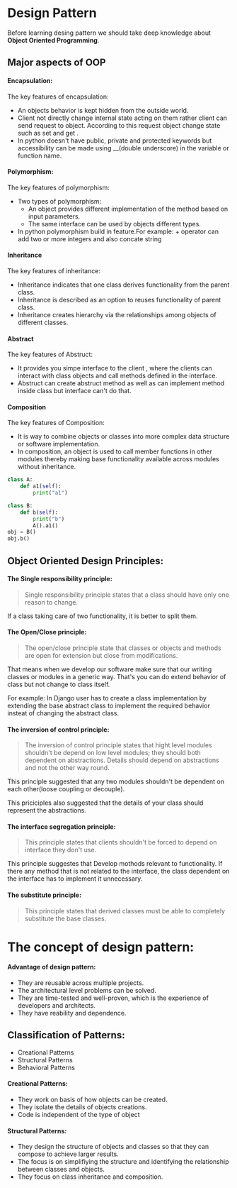 # Design Pattern

Before learning desing pattern we should take deep knowledge about **Object Oriented Programming**.

## Major aspects of OOP

#### Encapsulation:
The key features of encapsulation:

<ul>
<li>An objects behavior is kept hidden from the outside world.</li>
<li>Client not directly change internal state acting on them rather client can send request to object. According to this request object change state such as set and get .</li>
<li>In python doesn't have public, private and protected keywords but accessibility can be made using __(double underscore) in the variable or function name.
</ul>

#### Polymorphism:
The key features of polymorphism:

<ul>
<li>Two types of polymorphism:<ul>
<li>An object provides different implementation of the method based on input parameters.</li>
<li>The same interface can be used by objects different types.</li>
</ul></li>
<li>In python polymorphism build in feature.For example: + operator can add two or more integers and also concate string</li>
</ul>


#### Inheritance
The key features of inheritance:

<ul>
<li>Inheritance indicates that one class derives functionality from the parent class.</li>
<li>Inheritance is described as an option to reuses functionality of parent class.</li>
<li>Inheritance creates hierarchy via the relationships among objects of different classes.</li>
</ul>

#### Abstract
The key features of Abstruct:

<ul>
<li>It provides you simpe interface to the client , where the clients can interact with class objects and call methods defined in the interface.</li>
<li>Abstruct can create abstruct method as well as can implement method inside class but interface can't do that.</li>
</ul>


#### Composition
The key features of Composition:

<ul>
<li>It is way to combine objects or classes into more complex data structure or software implementation.</li>
<li>In composition, an object is used to call member functions in other modules thereby making base functionality available across modules without inheritance.</li>
</ul>

```python
class A:
    def a1(self):
        print("a1")

class B:
    def b(self):
        print("b")
        A().a1()
obj = B()
obj.b()
```

## Object Oriented Design Principles:


#### The Single responsibility principle:

>  Single responsibility principle states that a class should have only one reason to change.

If a class taking care of two functionality, it is better to split them.

#### The Open/Close principle:
> The open/close principle state that classes or objects and methods are open for extension but close from modifications.

That means when we develop our software make sure that our writing classes or modules in a generic way. That's you can do extend behavior of class but not change to class itself.

For example: In Django user has to create a class implementation by extending the base abstract class to implement the required behavior insteat of changing the abstract class.

#### The inversion of control principle:

> The inversion of control principle states that hight level modules shouldn't be depend on low level modules; they should both dependent on abstractions. Details should depend on abstractions and not the other way round.

This principle suggested that any two modules shouldn't be dependent on each other(loose coupling or decouple).

This priciciples also suggested that the details of your class should represent the abstractions.

#### The interface segregation principle:
> This principle states that clients shouldn't be forced to depend on interface they don't use.

This principle suggestes that Develop mothods relevant to functionality. If there any method that is not related to the interface, the class dependent on the interface has to implement it unnecessary. 

#### The substitute principle:
> This principle states that derived classes must be able to completely substitute the base classes.

# The concept of design pattern:

#### Advantage of design pattern:

<ul>
<li>They are reusable across multiple projects.</li>
<li>The architectural level problems can be solved.
<li> They are time-tested and well-proven, which is the experience of developers and architects.
<li> They have reability and dependence.
</ul>


## Classification of Patterns:

 <ul>
 <li>Creational Patterns
 <li>Structural Patterns
 <li>Behavioral Patterns
 </ul>

#### Creational Patterns:
<ul>
<li>They work on basis of how objects can be created.
<li> They isolate the details of objects creations.
<li> Code is independent of the type of object
</ul>

#### Structural Patterns:
<ul>
<li>They design the structure of objects and classes so that they can compose to achieve larger results.
<li> The focus is on simplifiying the structure and identifying the relationship between classes and objects.
<li> They focus on class inheritance and composition.
</ul>
